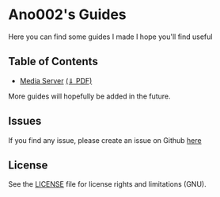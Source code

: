 # Ano002's Guides

Here you can find some guides I made I hope you'll find useful

## Table of Contents

- [Media Server](./MediaServer/MediaServer.html) <a href="./MediaServer/MediaServer.pdf" download>(⇓ PDF)</a>

More guides will hopefully be added in the future.

## Issues

If you find any issue, please create an issue on Github [here](https://github.com/ano0002/Ano-s-guides/issues)

## License

See the [LICENSE](./LICENSE) file for license rights and limitations (GNU).
